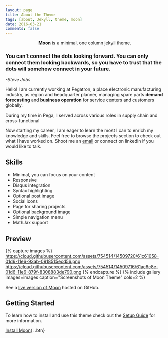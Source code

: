 ```yaml
---
layout: page
title: About the Theme
tags: [about, Jekyll, theme, moon]
date: 2016-03-21
comments: false
---
```

    
<center><a href="http://YT-new.github.io/Try"><b>Moon</b></a> is a minimal, one column jekyll theme.</center>

### You can’t connect the dots looking forward. You can only connect them looking backwards, so you have to trust that the dots will somehow connect in your future.              
<right>*-Steve Jobs* </right>

   Hello! I am currently working at Pegatron, a place electronic manufacturing industry, as region and headquarter planner, managing spare parts **demand forecasting** and **business operation** for service centers and customers globally.

   During my time in Pega, I served across various roles in supply chain and cross-functional 


   Now starting my career, I am eager to learn the most I can to enrich my knowledge and skills. Feel free to browse the projects section to check out what I have worked on. Shoot me an [email](tingliu0807@gmail.com/ "YT email") or connect on linkedIn if you would like to talk. 





## Skills
* Minimal, you can focus on your content
* Responsive
* Disqus integration
* Syntax highlighting
* Optional post image
* Social icons
* Page for sharing projects
* Optional background image
* Simple navigation menu
* MathJax support

## Preview

{% capture images %}
    https://cloud.githubusercontent.com/assets/754514/14509720/61c61058-01d6-11e6-93ab-0918515ecd56.png
    https://cloud.githubusercontent.com/assets/754514/14509716/61ac6c8e-01d6-11e6-879f-8308883de790.png
{% endcapture %}
{% include gallery images=images caption="Screenshots of Moon Theme" cols=2 %}

See a [live version of Moon](http://taylantatli.github.io/Moon) hosted on GitHub.

## Getting Started

To learn how to install and use this theme check out the [Setup Guide](http://taylantatli.me/Moon/moon-theme/) for more information.
      
[Install Moon](https://github.com/TaylanTatli/Moon){: .btn}

